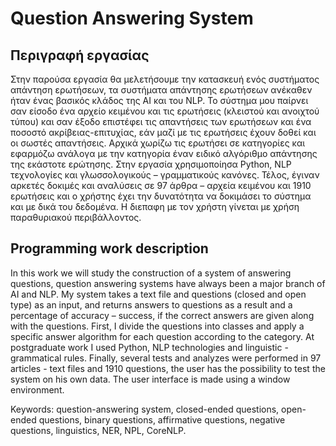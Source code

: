 # Question Answering System

## Περιγραφή εργασίας
Στην παρούσα εργασία θα μελετήσουμε την κατασκευή ενός συστήματος  απάντηση ερωτήσεων, τα συστήματα απάντησης ερωτήσεων ανέκαθεν ήταν ένας βασικός κλάδος της AI και του NLP. Το σύστημα μου παίρνει σαν είσοδο ένα αρχείο κειμένου και τις ερωτήσεις (κλειστού και ανοιχτού τύπου) και σαν έξοδο επιστέφει τις απαντήσεις των ερωτήσεων και ένα ποσοστό ακρίβειας-επιτυχίας, εάν μαζί με τις ερωτήσεις έχουν δοθεί και οι σωστές απαντήσεις. Αρχικά χωρίζω τις ερωτήσει σε κατηγορίες και εφαρμόζω ανάλογα με την κατηγορία έναν ειδικό αλγόριθμο απάντησης της εκάστοτε ερώτησης. Στην εργασία χρησιμοποίησα Python, NLP τεχνολογίες και γλωσσολογικούς – γραμματικούς κανόνες. Τέλος, έγιναν αρκετές δοκιμές και αναλύσεις σε 97 άρθρα – αρχεία κειμένου και  1910 ερωτήσεις και ο χρήστης έχει την δυνατότητα να δοκιμάσει το σύστημα και με δικά του δεδομένα. Η διεπαφη με τον χρήστη γίνεται με χρήση παραθυριακού περιβάλλοντος.

## Programming work description 
In this work we will study the construction of a system of answering questions, question answering systems have always been a major branch of AI and NLP. My system takes a text file and questions (closed and open type) as an input, and returns answers to questions as a result and a percentage of accuracy – success, if the correct answers are given along with the questions. First, I divide the questions into classes and apply a specific answer algorithm for each question according to the category. At postgraduate work I used Python, NLP technologies and linguistic - grammatical rules. Finally, several tests and analyzes were performed in 97 articles - text files and 1910 questions, the user has the possibility to test the system on his own data. The user interface is made using a window environment.

Keywords: question-answering system, closed-ended questions, open-ended questions, binary questions, affirmative questions, negative questions, linguistics, NER, NPL, CoreNLP.

